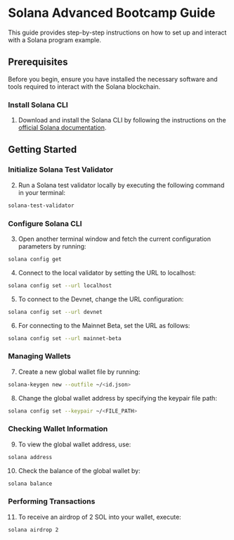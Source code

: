 # Solana Advanced Bootcamp Guide

This guide provides step-by-step instructions on how to set up and interact with a Solana program example.

## Prerequisites

Before you begin, ensure you have installed the necessary software and tools required to interact with the Solana blockchain.

### Install Solana CLI

1. Download and install the Solana CLI by following the instructions on the [official Solana documentation](https://docs.solanalabs.com/cli/install).

## Getting Started

### Initialize Solana Test Validator

2. Run a Solana test validator locally by executing the following command in your terminal:

```bash
solana-test-validator
```

### Configure Solana CLI

3. Open another terminal window and fetch the current configuration parameters by running:

```bash
solana config get
```

4. Connect to the local validator by setting the URL to localhost:

```bash
solana config set --url localhost
```

5. To connect to the Devnet, change the URL configuration:

```bash
solana config set --url devnet
```

6. For connecting to the Mainnet Beta, set the URL as follows:

```bash
solana config set --url mainnet-beta
```

### Managing Wallets

7. Create a new global wallet file by running:

```bash
solana-keygen new --outfile ~/<id.json>
```

8. Change the global wallet address by specifying the keypair file path:

```bash
solana config set --keypair ~/<FILE_PATH>
```

### Checking Wallet Information

9. To view the global wallet address, use:

```bash
solana address
```

10. Check the balance of the global wallet by:

```bash
solana balance
```

### Performing Transactions

11. To receive an airdrop of 2 SOL into your wallet, execute:

```bash
solana airdrop 2
```
